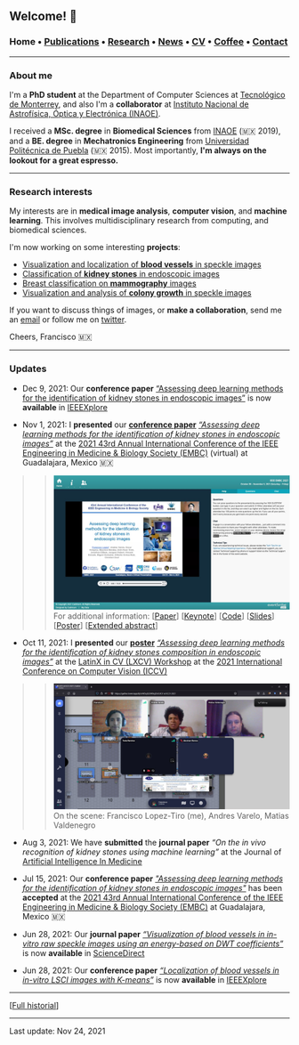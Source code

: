 ## Welcome! 🗻

###  Home • [Publications](/publications) • [Research](/research) • [News](/news) • [CV](/brief_cv) • [Coffee](/coffee) • [Contact](/contact)
---

  
### About me
I'm a **PhD student** at the Department of Computer Sciences at [Tecnológico de Monterrey](https://tec.mx/es), and also I'm a **collaborator** at [Instituto Nacional de Astrofísica, Óptica y Electrónica (INAOE)](https://www.inaoep.mx). 

I received a **MSc. degree** in **Biomedical Sciences** from [INAOE](https://www.inaoep.mx) (🇲🇽 2019), and a **BE. degree** in **Mechatronics Engineering** from [Universidad Politécnica de Puebla](http://www.uppuebla.edu.mx/joomla1/) (🇲🇽  2015).  Most importantly, **I'm always on the lookout for a great espresso.**
  
---

### Research interests

My interests are in **medical image analysis**, **computer vision**,  and **machine learning**. This involves multidisciplinary research from computing, and biomedical sciences. 

  
I'm now working on some interesting **projects**:

*  [Visualization and localization of **blood vessels** in speckle images](/bloodvessels)
*  [Classification of **kidney stones** in endoscopic images](/kidneystones)
*  [Breast classification on **mammography** images](/mammography) 
*  [Visualization and analysis of **colony growth** in speckle images](/colonygrowth) 


If you want to discuss things of images, or **make a collaboration**, send me an [email](mailto:francisco.lopez@ieee.org?subject=%20Hello,%20Francisco)  or follow me on [twitter](https://twitter.com/Friscolt).

Cheers,
Francisco 🇲🇽

---

### Updates


* Dec 9, 2021:  Our **conference paper** [“Assessing deep learning methods for the identification of kidney stones in endoscopic images”](https://ieeexplore.ieee.org/document/9630211) is now **available** in [IEEEXplore](https://ieeexplore.ieee.org/document/9630211)

* Nov 1, 2021: I **presented** our [**conference paper**](https://www.youtube.com/watch?v=YMo-URAdvbM)   [*“Assessing deep learning methods for the identification of kidney stones in endoscopic images”*](https://ieeexplore.ieee.org/document/9630211) at the [2021 43rd Annual International Conference of the IEEE Engineering in Medicine & Biology Society (EMBC)](https://embc.embs.org/2021/) (virtual) at Guadalajara, Mexico 🇲🇽 

>> ![ ](/files/embc2021_session.jpeg)
>> For additional information: [[Paper](https://arxiv.org/abs/2103.01146)]
[[Keynote](https://youtu.be/YMo-URAdvbM)]
[[Code](mailto:gilberto.ochoa@tec.com?subject=%20Code%20Arxiv,%20Assessing%20deep%20learning%20methods%20for%20the%20identification%20of%20kidney%20stones%20in%20endoscopic%20images)]
[[Slides](/files/embc2021_slides.pdf)]
[[Poster](https://research.latinxinai.org/papers/cvpr/2021/png/6_poster_06.png)]
[[Extended abstract](https://research.latinxinai.org/papers/cvpr/2021/pdf/6_CameraReady_06.pdf)]
                                       

* Oct 11, 2021: I **presented** our [**poster**](/files/lxai2021_poster.pdf) [*“Assessing deep learning methods for the identification of kidney stones composition in endoscopic images”*](https://research.latinxinai.org/papers/cvpr/2021/pdf/6_CameraReady_06.pdf) at the [LatinX in CV (LXCV) Workshop](https://www.latinxinai.org/cvpr-2021-about) at the [2021 International Conference on Computer Vision (ICCV)](https://iccv2021.thecvf.com/home) 

>> ![ ](/files/lxai-iccv2021_session.jpeg)                                          
>> On the scene: Francisco Lopez-Tiro (me), Andres Varelo, Matias Valdenegro

* Aug 3, 2021: We have **submitted** the **journal paper** *“On the in vivo recognition of kidney stones using machine learning”* at the Journal of [Artificial Intelligence In Medicine](https://www.sciencedirect.com/journal/artificial-intelligence-in-medicine)

* Jul 15, 2021: Our **conference paper** [*"Assessing deep learning methods for the identification of kidney stones in endoscopic images"*](https://arxiv.org/abs/2103.01146) has been **accepted** at the [2021 43rd Annual International Conference of the IEEE Engineering in Medicine & Biology Society (EMBC)](https://embc.embs.org/2021/) at Guadalajara, Mexico 🇲🇽

* Jun 28, 2021: Our **journal paper** [*“Visualization of blood vessels in in-vitro raw speckle images using an energy-based on DWT coefficients”*](https://www.sciencedirect.com/science/article/pii/S1746809421004894) is now **available** in [ScienceDirect](https://www.sciencedirect.com/science/article/pii/S1746809421004894)

* Jun 28, 2021: Our **conference paper** [*“Localization of blood vessels in in-vitro LSCI images with K-means”*](https://ieeexplore.ieee.org/document/9460100) is now **available** in [IEEEXplore](https://ieeexplore.ieee.org/document/9460100)



---

[[Full historial](/news)]


--- 
Last update: Nov 24, 2021 

